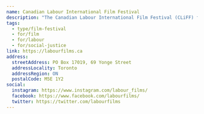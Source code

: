 ```yaml
---
name: Canadian Labour International Film Festival
description: "The Canadian Labour International Film Festival (CLiFF) features films made by, for, and about the world of work and those who do it, in Canada and internationally. Founded in 2009, CLiFF is a free national film festival held across Canada every year in November, showcasing films about unionized workers and those not represented by unions."
tags:
  - type/film-festival
  - for/film
  - for/labour
  - for/social-justice
link: https://labourfilms.ca
address:
  streetAddress: PO Box 17019, 69 Yonge Street
  addressLocality: Toronto
  addressRegion: ON
  postalCode: M5E 1Y2
social:
  instagram: https://www.instagram.com/labour_films/
  facebook: https://www.facebook.com/labourfilms/
  twitter: https://twitter.com/labourfilms
---
```

